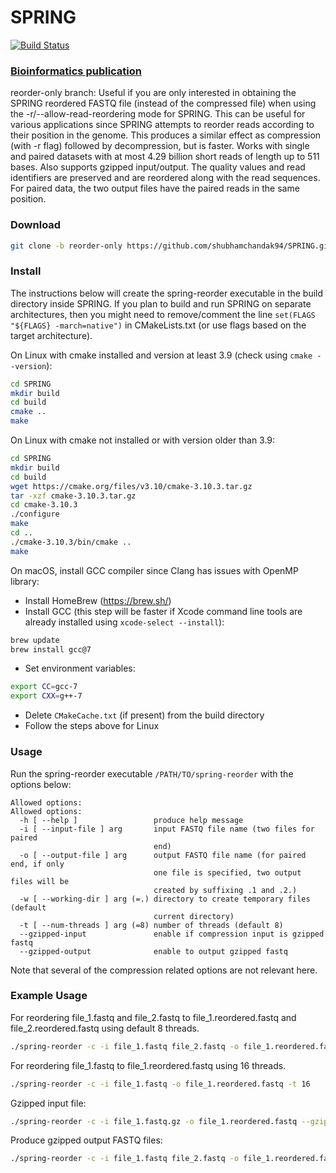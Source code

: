 # SPRING

[![Build Status](https://travis-ci.org/shubhamchandak94/Spring.svg?branch=reorder-only)](https://travis-ci.org/shubhamchandak94/Spring)
### [Bioinformatics publication](https://academic.oup.com/bioinformatics/advance-article/doi/10.1093/bioinformatics/bty1015/5232998?guestAccessKey=266a1378-4684-4f04-bb99-6febdf9d1fb9)

reorder-only branch: Useful if you are only interested in obtaining the SPRING reordered FASTQ file (instead of the compressed file) when using the -r/--allow-read-reordering mode for SPRING. This can be useful for various applications since SPRING attempts to reorder reads according to their position in the genome. This produces a similar effect as compression (with -r flag) followed by decompression, but is faster. Works with single and paired datasets with at most 4.29 billion short reads of length up to 511 bases. Also supports gzipped input/output. The quality values and read identifiers are preserved and are reordered along with the read sequences. For paired data, the two output files have the paired reads in the same position.

### Download
```bash
git clone -b reorder-only https://github.com/shubhamchandak94/SPRING.git
```

### Install
The instructions below will create the spring-reorder executable in the build directory inside SPRING. If you plan to build and run SPRING on separate architectures, then you might need to remove/comment the line ```set(FLAGS "${FLAGS} -march=native")``` in CMakeLists.txt (or use flags based on the target architecture).

On Linux with cmake installed and version at least 3.9 (check using ```cmake --version```):
```bash
cd SPRING
mkdir build
cd build
cmake ..
make
```

On Linux with cmake not installed or with version older than 3.9:
```bash
cd SPRING
mkdir build
cd build
wget https://cmake.org/files/v3.10/cmake-3.10.3.tar.gz
tar -xzf cmake-3.10.3.tar.gz
cd cmake-3.10.3
./configure
make
cd ..
./cmake-3.10.3/bin/cmake ..
make
```

On macOS, install GCC compiler since Clang has issues with OpenMP library:
- Install HomeBrew (https://brew.sh/)
- Install GCC (this step will be faster if Xcode command line tools are already installed using ```xcode-select --install```):
```bash
brew update
brew install gcc@7
```
- Set environment variables:
```bash
export CC=gcc-7
export CXX=g++-7
```
- Delete ```CMakeCache.txt``` (if present) from the build directory
- Follow the steps above for Linux

### Usage
Run the spring-reorder executable ```/PATH/TO/spring-reorder``` with the options below:
```
Allowed options:
Allowed options:
  -h [ --help ]                 produce help message
  -i [ --input-file ] arg       input FASTQ file name (two files for paired
                                end)
  -o [ --output-file ] arg      output FASTQ file name (for paired end, if only
                                one file is specified, two output files will be
                                created by suffixing .1 and .2.)
  -w [ --working-dir ] arg (=.) directory to create temporary files (default
                                current directory)
  -t [ --num-threads ] arg (=8) number of threads (default 8)
  --gzipped-input               enable if compression input is gzipped fastq
  --gzipped-output              enable to output gzipped fastq
```
Note that several of the compression related options are not relevant here.

### Example Usage
For reordering file_1.fastq and file_2.fastq to file_1.reordered.fastq and file_2.reordered.fastq using default 8 threads.
```bash
./spring-reorder -c -i file_1.fastq file_2.fastq -o file_1.reordered.fastq file_2.reordered.fastq
```

For reordering file_1.fastq to file_1.reordered.fastq using 16 threads.
```bash
./spring-reorder -c -i file_1.fastq -o file_1.reordered.fastq -t 16
```

Gzipped input file:
```bash
./spring-reorder -c -i file_1.fastq.gz -o file_1.reordered.fastq --gzipped-input
```

Produce gzipped output FASTQ files:
```bash
./spring-reorder -c -i file_1.fastq file_2.fastq -o file_1.reordered.fastq.gz file_2.reordered.fastq.gz --gzipped-output
```
